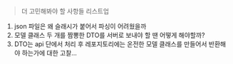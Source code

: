 > 더 고민해봐야 할 사항들 리스트업
1. json 파일은 왜 슬래시가 붙어서 파싱이 어려웠을까
2. 모델 클래스 두 개를 짬뽕한 DTO를 서버로 보내야 할 땐 어떻게 해야할까?
3. DTO는 api 단에서 처리 후 레포지토리에는 온전한 모델 클래스를 만들어서 반환해야 하는가에 대한 고찰...